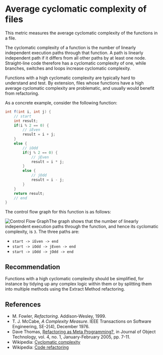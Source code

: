 # Average cyclomatic complexity of files
This metric measures the average cyclomatic complexity of the functions in a file.

The cyclomatic complexity of a function is the number of linearly independent execution paths through that function. A path is linearly independent path if it differs from all other paths by at least one node. Straight-line code therefore has a cyclomatic complexity of one, while branches, switches and loops increase cyclomatic complexity.

Functions with a high cyclomatic complexity are typically hard to understand and test. By extension, files whose functions have a high average cyclomatic complexity are problematic, and usually would benefit from refactoring.

As a concrete example, consider the following function:


```java
int f(int i, int j) {
    // start
    int result;
    if(i % 2 == 0) {
        // iEven
        result = i + j;
    }
    else {
        // iOdd
        if(j % 2 == 0) {
            // jEven
            result = i * j;
        }
        else {
            // jOdd
            result = i - j;
        }
    }
    return result;
    // end
}
```
The control flow graph for this function is as follows:

![Control Flow Graph](./FCyclomaticComplexity_ControlFlow.png)The graph shows that the number of linearly independent execution paths through the function, and hence its cyclomatic complexity, is `3`. The three paths are:

* `start -> iEven -> end`
* `start -> iOdd -> jEven -> end`
* `start -> iOdd -> jOdd -> end`

## Recommendation
Functions with a high cyclomatic complexity should be simplified, for instance by tidying up any complex logic within them or by splitting them into multiple methods using the Extract Method refactoring.


## References
* M. Fowler, *Refactoring*. Addison-Wesley, 1999.
* T. J. McCabe, *A Complexity Measure*. IEEE Transactions on Software Engineering, SE-2(4), December 1976.
* Dave Thomas, [Refactoring as Meta Programming?](http://www.jot.fm/issues/issue_2005_01/column1/), in Journal of Object Technology, vol. 4, no. 1, January-February 2005, pp. 7-11.
* Wikipedia: [Cyclomatic complexity](http://en.wikipedia.org/wiki/Cyclomatic_complexity)
* Wikipedia: [Code refactoring](http://en.wikipedia.org/wiki/Code_refactoring)

